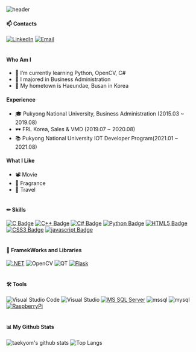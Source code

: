 ![header](https://capsule-render.vercel.app/api?type=waving&color=auto&height=300&section=header&text=Taekyoung%20Lee&fontSize=90&fontAlignY=38&amp;desc=I'm%20a%20Beginner%20Developer!%20🤸‍♀&amp;descAlignY=58&amp;descAlign=71)

#### 📫 Contacts
[![LinkedIn](https://img.shields.io/badge/LinkedIn-0A66C2?style=flat&amp;logo=LinkedIn&amp;logoColor=white&link=https://www.linkedin.com/in/taegyeong-lee-098076202/)](https://www.linkedin.com/in/taegyeong-lee-098076202/)
[![Email](https://img.shields.io/badge/Email-EA4335?style=flat&amp;logo=Minutemailer&amp;logoColor=white&mailto:tkyoung1014@naver.com)](mailto:tkyoung1014@naver.com)
<br/><br/>

#### Who Am I
- 🌱 I’m currently learning Python, OpenCV, C#
- 🥇 I majored in Business Administration
- 🚅 My hometown is Haeundae, Busan in Korea

#### Experience
- 🎓 Pukyong National University, Business Administration (2015.03 ~ 2019.08)
- 🕶 FRL Korea, Sales & VMD  (2019.07 ~ 2020.08)
- 📚 Pukyong National University IOT Developer Program(2021.01 ~ 2021.08)

#### What I Like
- 📽 Movie
- 🌷 Fragrance
- 🛫 Travel
<br/><br/>

#### ✏ Skills
[![C Badge](https://img.shields.io/badge/C-453091?style=flat&amp;logo=C&amp;logoColor=white&link=https://github.com/taekyom/StudyC)](https://github.com/taekyom/StudyC)
[![C++ Badge](https://img.shields.io/badge/c++-00599C?style=flat&amp;logo=c%2B%2B&amp;logoColor=white&link=https://github.com/taekyom/StudyCPP)](https://github.com/taekyom/StudyCPP)
[![C# Badge](https://img.shields.io/badge/CSharp-AC39AA?style=flat&amp;logo=CSharp&amp;logoColor=white&link=https://github.com/taekyom/StudyCSharp21)](https://github.com/taekyom/StudyCSharp21)
[![Python Badge](https://img.shields.io/badge/python-205860?style=flat&amp;logo=python&amp;logoColor=white&link=https://github.com/taekyom/StudyRaspberry21)](https://github.com/taekyom/StudyRaspberry21)
[![HTML5 Badge](https://img.shields.io/badge/HTML5-E34F26?style=flat&amp;logo=HTML5&amp;logoColor=white&link=https://github.com/taekyom/StudyHtml)](https://github.com/taekyom/StudyHtml)
[![CSS3 Badge](https://img.shields.io/badge/CSS3-1572B6?style=flat&amp;logo=CSS3&amp;logoColor=white&link=https://github.com/taekyom/StudyHtml)](https://github.com/taekyom/StudyHtml)
[![javascript Badge](https://img.shields.io/badge/javascript-%23323330.svg?style=flat&amp;logo=javascript&amp;logoColor=%23F7DF1E&link=https://github.com/taekyom/StudyHtml)](https://github.com/taekyom/StudyHtml)
<br/><br/>

#### 🧵 FramekWorks and Libraries
[![.NET](https://img.shields.io/badge/.NET-AA79D2?style=flat&amp;logo=.net&amp;logoColor=white&link=https://github.com/taekyom/StudyAspNet21)](https://github.com/taekyom/StudyAspNet21)
![OpenCV](https://img.shields.io/badge/opencv-B83F3D?style=flat&amp;logo=opencv&amp;logoColor=white)
![QT](https://img.shields.io/badge/Qt-41B83D?style=flat&amp;logo=Qt&amp;logoColor=white)
[![Flask](https://img.shields.io/badge/Flask-060D13?style=flat&amp;logo=Flask&amp;logoColor=white&link=https://github.com/taekyom/TCP_IP)](https://github.com/taekyom/TCP_IP)
<br/><br/>

#### 🛠 Tools
![Visual Studio Code](https://img.shields.io/badge/VisualStudioCode-0078d7.svg?style=flat&amp;logo=visual-studio-code&amp;logoColor=white)
![Visual Studio](https://img.shields.io/badge/VisualStudio-5C2D91.svg?style=flat&amp;logo=visual-studio&amp;logoColor=white)
[![MS SQL Server](https://img.shields.io/badge/MicrosoftSQLServer-FFFF00?style=flat&amp;logo=MicrosoftSQLServer&amp;logo=Color=white&link=https://github.com/taekyom/StudySqlServer)](https://github.com/taekyom/StudySqlServer)
![mssql](https://img.shields.io/badge/mssql-CC2927.svg?style=flat&amp;logo=microsoftsqlserver&amp;logoColor=white)
![mysql](https://img.shields.io/badge/mysql-%2300f.svg?style=flat&amp;logo=mysql&amp;logoColor=white)
[![RaspberryPi](https://img.shields.io/badge/RaspberryPi-A22846?style=flat&amp;logo=RaspberryPi&amp;logoColor=white&link=https://github.com/taekyom/StudyRaspberry21)](https://github.com/taekyom/StudyRaspberry21)
<br/><br/>

#### 📊 My Github Stats
![taekyom's github stats](https://github-readme-stats.vercel.app/api?username=taekyom&show_icons=true&theme=tokyonight)
![Top Langs](https://github-readme-stats.vercel.app/api/top-langs/?username=taekyom&layout=compact&theme=tokyonight)

